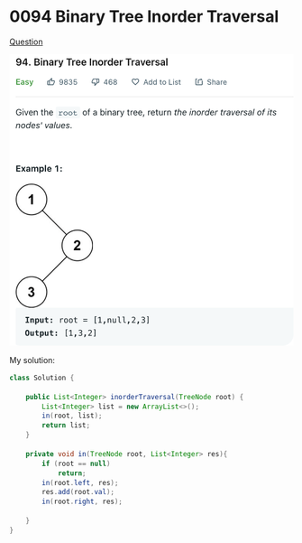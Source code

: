 # 0094 Binary Tree Inorder Traversal

[Question](https://leetcode.com/problems/binary-tree-inorder-traversal/)

![](.gitbook/assets/image-20221012191734268.png)

My solution:

```java
class Solution {
    
    public List<Integer> inorderTraversal(TreeNode root) {
        List<Integer> list = new ArrayList<>();
        in(root, list);
        return list;
    }
    
    private void in(TreeNode root, List<Integer> res){
        if (root == null)
            return;
        in(root.left, res);
        res.add(root.val);
        in(root.right, res);
        
    }
}
```
